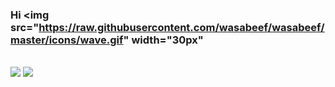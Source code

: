 ### Hi <img src="https://raw.githubusercontent.com/wasabeef/wasabeef/master/icons/wave.gif" width="30px"
<br/>
<img src="https://github-readme-stats.vercel.app/api?username=cupyusuf&count_private=true&theme=vue-dark">
<img src="https://github-readme-stats.vercel.app/api/top-langs/?username=cupyusuf&layout=compact&theme=vue-dark">
